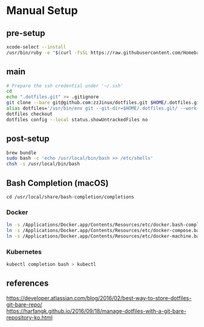 # Manual Setup
## pre-setup
```sh
xcode-select --install
/usr/bin/ruby -e "$(curl -fsSL https://raw.githubusercontent.com/Homebrew/install/master/install)"
```
## main
```sh
# Prepare the ssh credential under '~/.ssh'
cd
echo ".dotfiles.git" >> .gitignore
git clone --bare git@github.com:zzJinux/dotfiles.git $HOME/.dotfiles.git
alias dotfiles='/usr/bin/env git --git-dir=$HOME/.dotfiles.git/ --work-tree=$HOME'
dotfiles checkout
dotfiles config --local status.showUntrackedFiles no
```

## post-setup
```sh
brew bundle
sudo bash -c 'echo /usr/local/bin/bash >> /etc/shells'
chsh -s /usr/local/bin/bash
```

## Bash Completion (macOS)
`cd /usr/local/share/bash-completion/completions`
### Docker
```sh
ln -s /Applications/Docker.app/Contents/Resources/etc/docker.bash-completiona docker
ln -s /Applications/Docker.app/Contents/Resources/etc/docker-compose.bash-completion docker-compose
ln -s /Applications/Docker.app/Contents/Resources/etc/docker-machine.bash-completion docker-machine
```
### Kubernetes
```sh
kubectl completion bash > kubectl
```

## references
https://developer.atlassian.com/blog/2016/02/best-way-to-store-dotfiles-git-bare-repo/  
https://harfangk.github.io/2016/09/18/manage-dotfiles-with-a-git-bare-repository-ko.html
